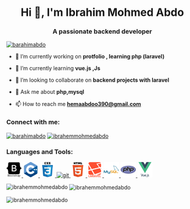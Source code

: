 <h1 align="center">Hi 👋, I'm Ibrahim Mohmed Abdo</h1>
<h3 align="center">A passionate backend developer</h3>

<p align="left"> <a href="https://twitter.com/barahimabdo" target="blank"><img src="https://img.shields.io/twitter/follow/barahimabdo?logo=twitter&style=for-the-badge" alt="barahimabdo" /></a> </p>

- 🔭 I’m currently working on **protfolio , learning php (laravel)**

- 🌱 I’m currently learning **vue.js ,Js**

- 👯 I’m looking to collaborate on **backend projects with laravel**

- 💬 Ask me about **php,mysql**

- 📫 How to reach me **hemaabdoo390@gmail.com**

<h3 align="left">Connect with me:</h3>
<p align="left">
<a href="https://twitter.com/barahimabdo" target="blank"><img align="center" src="https://raw.githubusercontent.com/rahuldkjain/github-profile-readme-generator/master/src/images/icons/Social/twitter.svg" alt="barahimabdo" height="30" width="40" /></a>
<a href="https://linkedin.com/in/ibrahemmohmedabdo" target="blank"><img align="center" src="https://raw.githubusercontent.com/rahuldkjain/github-profile-readme-generator/master/src/images/icons/Social/linked-in-alt.svg" alt="ibrahemmohmedabdo" height="30" width="40" /></a>
</p>

<h3 align="left">Languages and Tools:</h3>
<p align="left"> <a href="https://getbootstrap.com" target="_blank" rel="noreferrer"> <img src="https://raw.githubusercontent.com/devicons/devicon/master/icons/bootstrap/bootstrap-plain-wordmark.svg" alt="bootstrap" width="40" height="40"/> </a> <a href="https://www.w3schools.com/cpp/" target="_blank" rel="noreferrer"> <img src="https://raw.githubusercontent.com/devicons/devicon/master/icons/cplusplus/cplusplus-original.svg" alt="cplusplus" width="40" height="40"/> </a> <a href="https://www.w3schools.com/css/" target="_blank" rel="noreferrer"> <img src="https://raw.githubusercontent.com/devicons/devicon/master/icons/css3/css3-original-wordmark.svg" alt="css3" width="40" height="40"/> </a> <a href="https://git-scm.com/" target="_blank" rel="noreferrer"> <img src="https://www.vectorlogo.zone/logos/git-scm/git-scm-icon.svg" alt="git" width="40" height="40"/> </a> <a href="https://www.w3.org/html/" target="_blank" rel="noreferrer"> <img src="https://raw.githubusercontent.com/devicons/devicon/master/icons/html5/html5-original-wordmark.svg" alt="html5" width="40" height="40"/> </a> <a href="https://laravel.com/" target="_blank" rel="noreferrer"> <img src="https://raw.githubusercontent.com/devicons/devicon/master/icons/laravel/laravel-plain-wordmark.svg" alt="laravel" width="40" height="40"/> </a> <a href="https://www.mysql.com/" target="_blank" rel="noreferrer"> <img src="https://raw.githubusercontent.com/devicons/devicon/master/icons/mysql/mysql-original-wordmark.svg" alt="mysql" width="40" height="40"/> </a> <a href="https://www.php.net" target="_blank" rel="noreferrer"> <img src="https://raw.githubusercontent.com/devicons/devicon/master/icons/php/php-original.svg" alt="php" width="40" height="40"/> </a> <a href="https://vuejs.org/" target="_blank" rel="noreferrer"> <img src="https://raw.githubusercontent.com/devicons/devicon/master/icons/vuejs/vuejs-original-wordmark.svg" alt="vuejs" width="40" height="40"/> </a> </p>

<p><img align="left" src="https://github-readme-stats.vercel.app/api/top-langs?username=ibrahemmohmedabdo&show_icons=true&locale=en&layout=compact" alt="ibrahemmohmedabdo" /></p>

<p>&nbsp;<img align="center" src="https://github-readme-stats.vercel.app/api?username=ibrahemmohmedabdo&show_icons=true&locale=en" alt="ibrahemmohmedabdo" /></p>

<p><img align="center" src="https://github-readme-streak-stats.herokuapp.com/?user=ibrahemmohmedabdo&" alt="ibrahemmohmedabdo" /></p>


